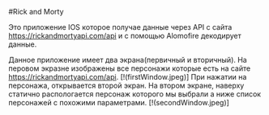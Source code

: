 #Rick and Morty

Это приложение IOS которое получае данные через API c сайта https://rickandmortyapi.com/api и с помощью Alomofire декодирует данные.

Данное приложение имеет два экрана(первичный и вторичный). На перовом экразне изображены все персонажи которые есть на сайте https://rickandmortyapi.com/api.
[!(firstWindow.jpeg)]
При нажатии на персонажа, открывается второй экран. На втором экране, наверху статично распологается персонаж которого мы выбрали а ниже список персонажей с похожими параметрами. [!(secondWindow.jpeg)]


